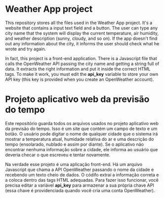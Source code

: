 # Weather App project
This repository stores all the files used in the Weather App project. It's a website that contains a input text field and a button. The user can type any city name that the system will display the current temperature, air humidity, and weather description (sunny, cloudy, and so on). If the app doesn't find out any information about the city, it informs the user should check what he wrote and try again.

In fact, this project is a front-end application. There is a Javascript file that calls the OpenWeather API passing the city name and getting a string full of data. It extracts the right information and put it inside the correct HTML tags. To make it work, you must edit the **api_key** variable to store your own API key (this key is provided when you create an OpenWeather account).

# Projeto aplicativo web da previsão do tempo
Este repositório guarda todos os arquivos usados no projeto aplicativo web da previsão do tempo. Isso é um site que contém um campo de texto e um botão. O usuário pode digitar o nome de qualquer cidade que o sistema irá mostrar a temperatura atual, humidade relativa do ar e uma descrição do tempo (ensolarado, nublado e assim por diante). Se o aplicativo não encontrar nenhuma informação sobre a cidade, ele informa ao usuário que deveria checar o que escreveu e tentar novamente.

Na verdade esse projeto é uma aplicação front-end. Há um arquivo Javascript que chama a API OpenWeather passando o nome da cidade e recebendo um texto cheio de dados. O códifo extraí a informação correta e a coloca dentro das tags HTML adequadas. Para fazer isso funcionar, você precisa editar a variável **api_key** para armazenar a sua própria chave API (essa chave é providenciada quando você cria uma conta OpenWeather).
